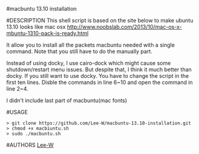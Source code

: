 #macbuntu 13.10  installation

#DESCRIPTION
This shell script is based on the site below to make ubuntu 13.10 looks like mac osx
<http://www.noobslab.com/2013/10/mac-os-x-mbuntu-1310-pack-is-ready.html>

It allow you to install all the packets macbuntu needed with a single command. Note that you still have to do the manually part.

Instead of using docky, I use cairo-dock which might cause some shutdown/restart menu issues. But despite that, I think it much better than docky.
If you still want to use docky. You have to change the script in the first ten lines.
Disble the commands in line 6~10 and open the command in line 2~4.

I didn't include last part of macbuntu(mac fonts)

#USAGE
```
> git clone https://github.com/Lee-W/macbuntu-13.10-installation.git
> chmod +x macbiuntu.sh
> sudo ./macbuntu.sh
```
#AUTHORS
[Lee-W](https://github.com/Lee-W/)
